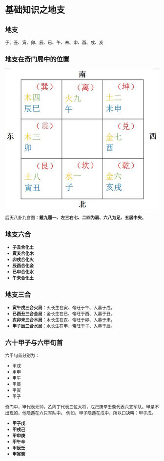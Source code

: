 基础知识之地支
===================================================================================
## 地支
子、丑、寅、卯、辰、已、午、未、申、酉、戌、亥

## 地支在奇门局中的位置

![奇门3](img/3.jpeg)

后天八卦九宫图：**戴九履一、左三右七、二四为肩、六八为足、五居中央**。

## 地支六合
+ **子丑合化土**
+ **寅亥合化木**
+ **卯戌合化火**
+ **辰酉合化金**
+ **已申合化水**
+ **午未合化土**

## 地支三合
+ **寅午戌三合火局**：火长生在寅、帝旺于午、入墓于戌。
+ **已酉丑三合金局**：金长生在已、帝旺于酉、入墓于丑。
+ **亥卯未三合木局**：木长生在亥、帝旺于卯、入墓于未。
+ **申子辰三合水局**：水长生在申、帝旺于子、入墓于辰。

## 六十甲子与六甲旬首
六甲旬首分别为：
+ 甲戌
+ 甲申
+ 甲午
+ 甲辰
+ 甲寅
+ 甲子

奇门中，甲代表元帅，乙丙丁代表三位大将，戊己庚辛壬癸代表六支军队。甲是不出现的，他隐遁在六只军队中。
例如，甲子隐遁在戊中，所以口决叫：甲子戊。
+ **甲子戊**
+ **甲戌己**
+ **甲申庚**
+ **甲午辛**
+ **甲辰壬**
+ **甲寅癸**





